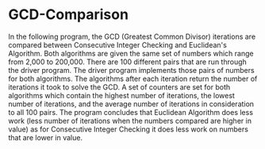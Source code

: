 # GCD-Comparison

In the following program, the GCD (Greatest Common Divisor) iterations are compared between Consecutive Integer Checking and Euclidean's Algorithm. Both algorithms are given the same set of numbers which range from 2,000 to 200,000. There are 100 different pairs that are run through the driver program. The driver program implements those pairs of numbers for both algorithms. The algorithms after each iteration return the number of iterations it took to solve the GCD. A set of counters are set for both algorithms which contain the highest number of iterations, the lowest number of iterations, and the average number of iterations in consideration to all 100 pairs. The program concludes that Euclidean Algorithm does less work (less number of iterations when the numbers compared are higher in value) as for Consecutive Integer Checking it does less work on numbers that are lower in value. 
